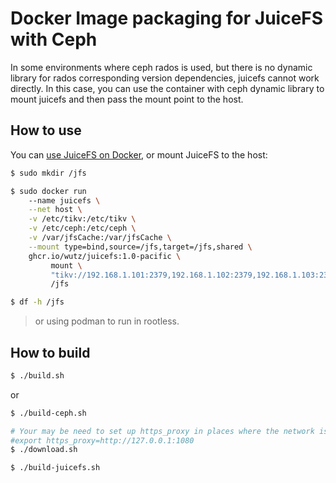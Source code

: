 # Docker Image packaging for JuiceFS with Ceph

In some environments where ceph rados is used, but there is no dynamic library for rados corresponding version dependencies, juicefs cannot work directly. In this case, you can use the container with ceph dynamic library to mount juicefs and then pass the mount point to the host.

## How to use

You can [use JuiceFS on Docker](https://juicefs.com/docs/community/juicefs_on_docker/), 
or mount JuiceFS to the host:

```sh
$ sudo mkdir /jfs

$ sudo docker run 
    --name juicefs \
    --net host \
    -v /etc/tikv:/etc/tikv \
    -v /etc/ceph:/etc/ceph \
    -v /var/jfsCache:/var/jfsCache \
    --mount type=bind,source=/jfs,target=/jfs,shared \
    ghcr.io/wutz/juicefs:1.0-pacific \
         mount \
         "tikv://192.168.1.101:2379,192.168.1.102:2379,192.168.1.103:2379/jfs?ca=/etc/tikv/ca.crt&cert=/etc/tikv/client.crt&key=/etc/tikv/client.key" \
         /jfs

$ df -h /jfs
```

> or using podman to run in rootless.

## How to build

```sh
$ ./build.sh
```

or

```sh
$ ./build-ceph.sh

# Your may be need to set up https_proxy in places where the network is restricted.
#export https_proxy=http://127.0.0.1:1080
$ ./download.sh

$ ./build-juicefs.sh
```
